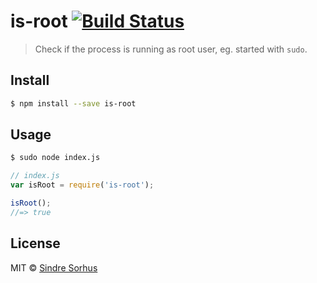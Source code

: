 # is-root [![Build Status](https://travis-ci.org/sindresorhus/is-root.svg?branch=master)](https://travis-ci.org/sindresorhus/is-root)

> Check if the process is running as root user, eg. started with `sudo`.


## Install

```sh
$ npm install --save is-root
```


## Usage

```sh
$ sudo node index.js
```

```js
// index.js
var isRoot = require('is-root');

isRoot();
//=> true
```


## License

MIT © [Sindre Sorhus](http://sindresorhus.com)
